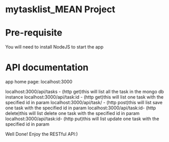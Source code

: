 # mytasklist_MEAN Project

# Pre-requisite
You will need to install NodeJS to start the app

# API documentation
app home page: localhost:3000

localhost:3000/api/tasks - (http get)this will list all the task in the mongo db instance
localhost:3000/api/task:id - (http get)this will list one task with the specified id in param
localhost:3000/api/task/ - (http post)this will list save one task with the specified id in param
localhost:3000/api/task:id- (http delete)this will list delete one task with the specified id in param
localhost:3000/api/task:id- (http put)this will list update one task with the specified id in param


Well Done! Enjoy the RESTful API:)


